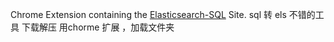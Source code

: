 Chrome Extension containing the [Elasticsearch-SQL](https://github.com/NLPchina/elasticsearch-sql) Site.
sql 转 els 不错的工具
下载解压 用chorme 扩展 ，加载文件夹
